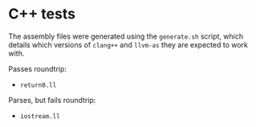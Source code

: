 # C++ tests

The assembly files were generated using the `generate.sh` script, which details
which versions of `clang++` and `llvm-as` they are expected to work with.

Passes roundtrip:
 - `return0.ll`

Parses, but fails roundtrip:
 - `iostream.ll`
